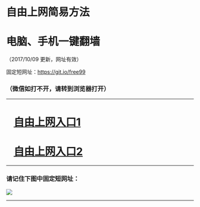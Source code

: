 ﻿# 自由上网简易方法

# 电脑、手机一键翻墙

（2017/10/09 更新，网址有效）

固定短网址：https://git.io/free99

### （微信如打不开，请转到浏览器打开）


***





# &nbsp;&nbsp; <a href="http://ft1900225883.fwq-tz-1001.info/fwqtz01.html?t=10090013036 " target="_blank">自由上网入口1</a>
# &nbsp;&nbsp; <a href="http://ft1844215389.fwq-tz-1002.info/fwqtz02.html?t=100900129164 " target="_blank">自由上网入口2</a>
***

### 请记住下图中固定短网址：

<img src="https://s3-us-west-2.amazonaws.com/fwq-1001/yjfq-20170905okok.png" /> 


***


